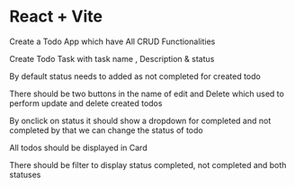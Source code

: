 # React + Vite

Create a Todo App which have All CRUD Functionalities

Create Todo Task with task name , Description & status 

By default status needs to added as not completed for created todo

There should be two buttons in the name of edit and Delete which used to perform update and delete created todos

By onclick on status it should show a dropdown for completed and not completed by that we can change the status of todo

All todos should be displayed in Card

There should be filter to display status completed, not completed and both statuses
